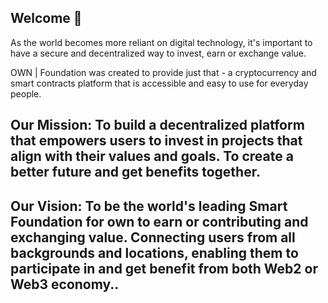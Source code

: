 ## Welcome 👋
 
As the world becomes more reliant on digital technology, it's important to have a secure and decentralized way to invest, earn or exchange value.   

OWN | Foundation was created to provide just that - a cryptocurrency and smart contracts platform that is accessible and easy to use for everyday people.

## Our Mission: To build a decentralized platform that empowers users to invest in projects that align with their values and goals. To create a better future and get benefits together.

## Our Vision: To be the world's leading Smart Foundation for own to earn or contributing and exchanging value.  Connecting users from all backgrounds and locations, enabling them to participate in and get benefit from both Web2 or Web3 economy..
<!--

**Here are some ideas to get you started:**

🙋‍♀️ A short introduction - what is your organization all about?
🌈 Contribution guidelines - how can the community get involved?
👩‍💻 Useful resources - where can the community find your docs? Is there anything else the community should know?
🍿 Fun facts - what does your team eat for breakfast?
🧙 Remember, you can do mighty things with the power of [Markdown](https://docs.github.com/github/writing-on-github/getting-started-with-writing-and-formatting-on-github/basic-writing-and-formatting-syntax)
-->
